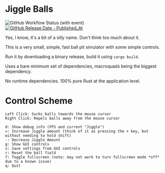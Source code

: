 # Jiggle Balls

![GitHub Workflow Status (with event)](https://img.shields.io/github/actions/workflow/status/hyperfocusaurus/jiggleballs/rust.yml)
[
![GitHub Release Date - Published_At](https://img.shields.io/github/release-date/hyperfocusaurus/jiggleballs?link=https%3A%2F%2Fgithub.com%2Fhyperfocusaurus%2Fjiggleballs%2Freleases%2Flatest&link=https%3A%2F%2Fgithub.com%2Fhyperfocusaurus%2Fjiggleballs%2Freleases%2Flatest)
](https://github.com/hyperfocusaurus/jiggleballs/releases/latest)

Yes, I know, it's a bit of a silly name.  Don't think too much about it.

This is a very small, simple, fast ball pit simulator with some simple controls.

Run it by downloading a binary release, build it using `cargo build`.

Uses a bare minimum set of dependencies, macroquads being the biggest dependency.

No runtime dependencies.  100% pure Rust at the application level.

# Control Scheme

```
Left Click: Sucks balls towards the mouse cursor
Right Click: Repels balls away from the mouse cursor

d: Show debug info (FPS and current "Jiggle")
=: Increase Jiggle amount (think of it as pressing the + key, but without needing to hold shift)
-: Decrease Jiggle Amount
g: Show GUI controls
s: Save settings from GUI controls
r: Reset the ball field
f: Toggle fullscreen (note: may not work to turn fullscreen mode *off* due to a known issue)
q: Quit
```
